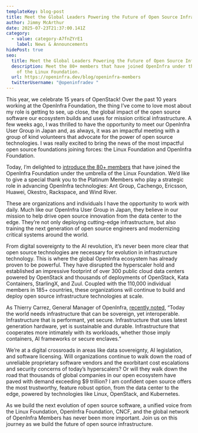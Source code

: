 ```yaml
---
templateKey: blog-post
title: Meet the Global Leaders Powering the Future of Open Source Infrastructure
author: Jimmy McArthur
date: 2025-07-23T21:37:00.141Z
category:
  - value: category-A7fnZYrE1
    label: News & Announcements
hidePost: true
seo:
  title: Meet the Global Leaders Powering the Future of Open Source Infrastructure
  description: Meet the 80+ members that have joined OpenInfra under the umbrella
    of the Linux Foundation.
  url: https://openinfra.dev/blog/openinfra-members
  twitterUsername: "@openinfradev "
---
```

This year, we celebrate 15 years of OpenStack! Over the past 10 years working at the OpenInfra Foundation, the thing I’ve come to love most about my role is getting to see, up close, the global impact of the open source software our ecosystem builds and uses for mission critical infrastructure. A few weeks ago, I was thrilled to have the opportunity to meet our OpenInfra User Group in Japan and, as always, it was an impactful meeting with a group of kind volunteers that advocate for the power of open source technologies. I was really excited to bring the news of the most impactful open source foundations joining forces: the Linux Foundation and OpenInfra Foundation.

Today, I’m delighted to [introduce the 80+ members](openinfra.org/members) that have joined the OpenInfra Foundation under the umbrella of the Linux Foundation. We’d like to give a special thank you to the Platinum Members who play a strategic role in advancing OpenInfra technologies: Ant Group, Cachengo, Ericsson, Huawei, Okestro, Rackspace, and Wind River. 

These are organizations and individuals I have the opportunity to work with daily. Much like our OpenInfra User Group in Japan, they believe in our mission to help drive open source innovation from the data center to the edge. They’re not only deploying cutting-edge infrastructure, but also training the next generation of open source engineers and modernizing critical systems around the world.

From digital sovereignty to the AI revolution, it’s never been more clear that open source technologies are necessary for evolution in infrastructure technology. This is where the global OpenInfra ecosystem has already proven to be powerful. They have disrupted the hyperscaler hold and established an impressive footprint of over 300 public cloud data centers powered by OpenStack and thousands of deployments of OpenStack, Kata Containers, StarlingX, and Zuul. Coupled with the 110,000 individual members in 185+ countries, these organizations will continue to build and deploy open source infrastructure technologies at scale. 

As Thierry Carrez, General Manager of OpenInfra, [recently noted](https://openinfra.org/blog/openinfra-vision), “Today the world needs infrastructure that can be sovereign, yet interoperable. Infrastructure that is performant, yet secure. Infrastructure that uses latest generation hardware, yet is sustainable and durable. Infrastructure that cooperates more intimately with its workloads, whether those imply containers, AI frameworks or secure enclaves.” 

We’re at a digital crossroads in areas like data sovereignty, AI legislation, and software licensing. Will organizations continue to walk down the road of unreliable proprietary software vendors and the exorbitant cost escalations and security concerns of today’s hyperscalers? Or will they walk down the road that thousands of global companies in our open ecosystem have paved with demand exceeding $9 trillion? I am confident open source offers the most trustworthy, feature robust option, from the data center to the edge, powered by technologies like Linux, OpenStack, and Kubernetes.

As we build the next evolution of open source software, a unified voice from the Linux Foundation, OpenInfra Foundation, CNCF, and the global network of OpenInfra Members has never been more important. Join us on this journey as we build the future of open source infrastructure.